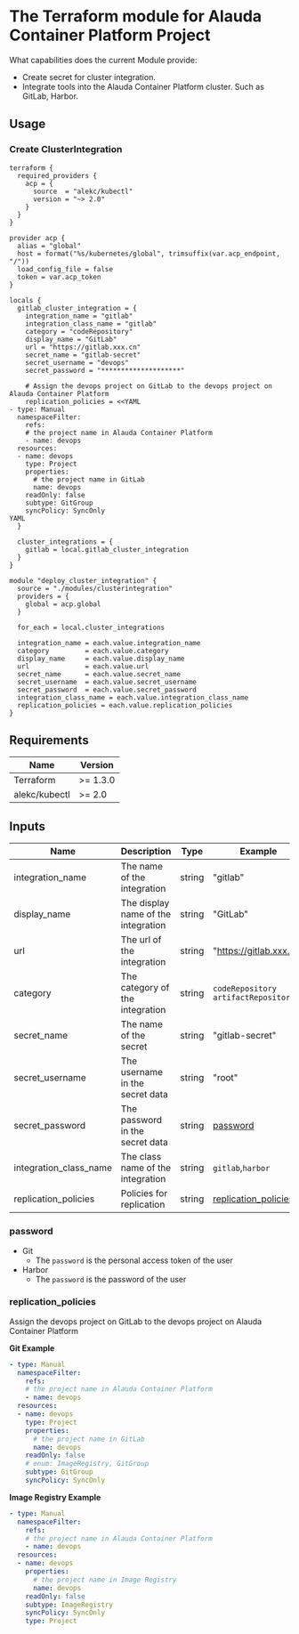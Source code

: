 # The Terraform module for Alauda Container Platform Project

What capabilities does the current Module provide:

- Create secret for cluster integration.
- Integrate tools into the Alauda Container Platform cluster. Such as GitLab, Harbor.

## Usage

### Create ClusterIntegration

```hcl
terraform {
  required_providers {
    acp = {
      source  = "alekc/kubectl"
      version = "~> 2.0"
    }
  }
}

provider acp {
  alias = "global"
  host = format("%s/kubernetes/global", trimsuffix(var.acp_endpoint, "/"))
  load_config_file = false
  token = var.acp_token
}

locals {
  gitlab_cluster_integration = {
    integration_name = "gitlab"
    integration_class_name = "gitlab"
    category = "codeRepository"
    display_name = "GitLab"
    url = "https://gitlab.xxx.cn"
    secret_name = "gitlab-secret"
    secret_username = "devops"
    secret_password = "********************"

    # Assign the devops project on GitLab to the devops project on Alauda Container Platform
    replication_policies = <<YAML
- type: Manual
  namespaceFilter:
    refs:
    # the project name in Alauda Container Platform
    - name: devops
  resources:
  - name: devops
    type: Project
    properties:
      # the project name in GitLab
      name: devops
    readOnly: false
    subtype: GitGroup
    syncPolicy: SyncOnly
YAML
  }

  cluster_integrations = {
    gitlab = local.gitlab_cluster_integration
  }
}

module "deploy_cluster_integration" {
  source = "./modules/clusterintegration"
  providers = {
    global = acp.global
  }

  for_each = local.cluster_integrations

  integration_name = each.value.integration_name
  category         = each.value.category
  display_name     = each.value.display_name
  url              = each.value.url
  secret_name      = each.value.secret_name
  secret_username  = each.value.secret_username
  secret_password  = each.value.secret_password
  integration_class_name = each.value.integration_class_name
  replication_policies = each.value.replication_policies
}

```


## Requirements

| Name          | Version  |
| ------------- | -------- |
| Terraform     | >= 1.3.0 |
| alekc/kubectl | >= 2.0   |


## Inputs

| Name                  | Description                                   | Type   | Example                         | Required |
| --------------------- | --------------------------------------------- | ------ | --------------------------------| -------- |
| integration_name      | The name of the integration                   | string | "gitlab"                        | Y        |
| display_name          | The display name of the integration           | string | "GitLab"                        | Y        |
| url                   | The url of the integration                    | string | "https://gitlab.xxx.cn"         | Y        |
| category              | The category of the integration               | string | `codeRepository` `artifactRepository`  | Y |
| secret_name           | The name of the secret                        | string | "gitlab-secret"                 | N        |
| secret_username       | The username in the secret data               | string | "root"                          | Y        |
| secret_password       | The password in the secret data               | string | [password](#password)           | Y        |
| integration_class_name | The class name of the integration            | string | `gitlab`,`harbor`               | Y        |
| replication_policies   | Policies for replication                     | string | [replication_policies](#replication_policies) | Y  |


### password

* Git
  * The `password` is the personal access token of the user
* Harbor
  * The `password` is the password of the user

### replication_policies

Assign the devops project on GitLab to the devops project on Alauda Container Platform

**Git Example**

```yaml
- type: Manual
  namespaceFilter:
    refs:
    # the project name in Alauda Container Platform
    - name: devops
  resources:
  - name: devops
    type: Project
    properties:
      # the project name in GitLab
      name: devops
    readOnly: false
    # enum: ImageRegistry, GitGroup
    subtype: GitGroup
    syncPolicy: SyncOnly
```

**Image Registry Example**

```yaml
- type: Manual
  namespaceFilter:
    refs:
    # the project name in Alauda Container Platform
    - name: devops
  resources:
  - name: devops
    properties:
      # the project name in Image Registry
      name: devops
    readOnly: false
    subtype: ImageRegistry
    syncPolicy: SyncOnly
    type: Project
```
